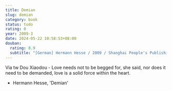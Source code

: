```yaml
---
title: Demian
slug: demian
category: book
status: todo
rating: 0
year: 2009-3
date: 2024-05-22 10:58:53+08:00
douban:
  rating: 8.9
  subtitle: "[German] Hermann Hesse / 2009 / Shanghai People's Publishing House"
---
```


Via tw Dou Xiaodou - Love needs not to be begged for, she said, nor does it need to be demanded, love is a solid force within the heart.

 - Hermann Hesse, 'Demian'
